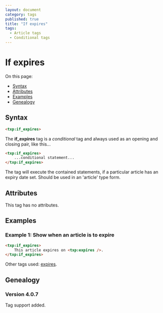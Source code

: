 ```yaml
---
layout: document
category: tags
published: true
title: "If expires"
tags:
  - Article tags
  - Conditional tags
---
```


# If expires

On this page:

* [Syntax](#user-content-syntax)
* [Attributes](#user-content-attributes)
* [Examples](#user-content-examples)
* [Genealogy](#user-content-genealogy)

## Syntax

~~~ html
<txp:if_expires>
~~~

The **if_expires** tag is a *conditional* tag and always used as an opening and closing pair, like this...

~~~ html
<txp:if_expires>
    ...conditional statement...
</txp:if_expires>
~~~

The tag will execute the contained statements, if a particular article has an expiry date set. Should be used in an 'article' type form.

## Attributes

This tag has no attributes.

## Examples

### Example 1: Show when an article is to expire

~~~ html
<txp:if_expires>
    This article expires on <txp:expires />.
</txp:if_expires>
~~~

Other tags used: [expires](expires).

## Genealogy

### Version 4.0.7

Tag support added.
